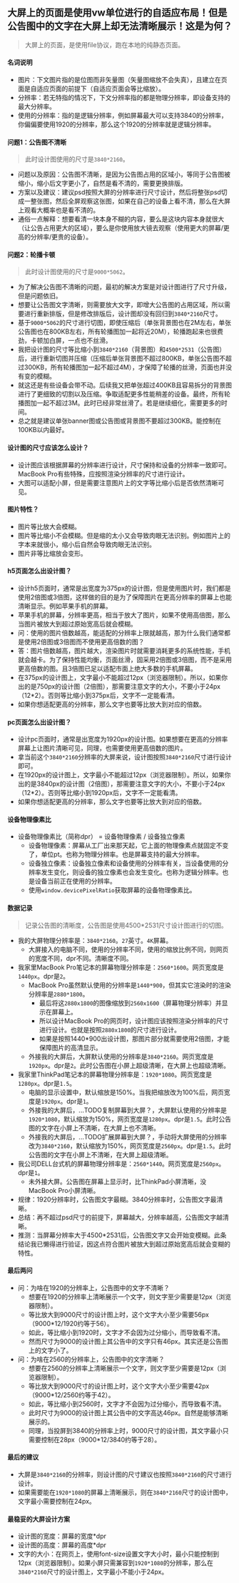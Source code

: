 ## 大屏上的页面是使用vw单位进行的自适应布局！但是公告图中的文字在大屏上却无法清晰展示！这是为何？
> 大屏上的页面，是使用file协议，跑在本地的纯静态页面。
#### 名词说明
* 图片：下文图片指的是位图而非矢量图（矢量图缩放不会失真），且建立在页面是自适应页面的前提下（自适应页面会等比缩放）。
* 分辨率：若无特指的情况下，下文分辨率指的都是物理分辨率，即设备支持的最大分辨率。
* 使用的分辨率：指的是逻辑分辨率，例如屏幕最大可以支持3840的分辨率，你偏偏要使用1920的分辨率，那么这个1920的分辨率就是逻辑分辨率。
#### 问题1：公告图不清晰
> 此时设计图使用的尺寸是`3840*2160`。
* 问题以及原因：公告图不清晰，是因为公告图占用的区域小，等同于公告图被缩小，缩小后文字更小了，自然是看不清的，需要更换排版。
* 方案以及建议：建议psd按照大屏的分辨率进行尺寸设计，然后将整张psd切成一整张图，然后全屏观察这张图，如果在自己的设备上看不清，那么在大屏上观看大概率也是看不清的。
* 通俗一点解释：想要看清一块本身不糊的内容，要么是这块内容本身就很大（让公告占用更大的区域），要么是你使用放大镜去观察（使用更大的屏幕/更高的分辨率/更贵的设备）。
#### 问题2：轮播卡顿
> 此时设计图使用的尺寸是`9000*5062`。
* 为了解决公告图不清晰的问题，最初的解决方案是对设计图进行了尺寸升级，但是问题依旧。
* 想要让公告图文字清晰，则需要放大文字，即增大公告图的占用区域，所以需要进行重新排版，但是修改排版后，设计图却没有回归到`3840*2160`尺寸。
* 基于`9000*5062`的尺寸进行切图，即使压缩后（单张背景图也在2M左右，单张公告图也在800KB左右，所有轮播图加一起将近20M），轮播跑起来也很费劲，卡顿加白屏，一点也不丝滑。
* 我把设计图的尺寸等比缩小到`3840*2160`（背景图）和`4500*2531`（公告图）后，进行重新切图并压缩（压缩后单张背景图不超过800KB，单张公告图不超过300KB，所有轮播图加一起不超过4M），才保障了轮播的丝滑，页面也并没有变的模糊。
* 就这还是有些设备会带不动。后续我又把单张超过400KB且容易拆分的背景图进行了更细致的切割以及压缩。争取适配更多性能稍差的设备。最终，所有轮播图加一起不超过3M。此时已经非常丝滑了。若是继续细化，需要更多的时间。
* 总之就是建议单张banner图或公告图或背景图不要超过300KB。能控制在100KB以内最好。
#### 设计图的尺寸应该怎么设计？
* 设计图应该根据屏幕的分辨率进行设计，尺寸保持和设备的分辨率一致即可。MacBook Pro有些特殊，应按照渲染分辨率的尺寸进行设计。
* 大图可以适配小屏，但是需要注意图片上的文字等比缩小后是否依然清晰可见。
#### 图片特性？
* 图片等比放大会模糊。
* 图片等比缩小不会模糊。但是缩的太小又会导致肉眼无法识别。例如图片上的字本来就很小，缩小后自然会导致肉眼无法识别。
* 图片非等比缩放会变形。
#### h5页面怎么出设计图？
* 设计h5页面时，通常是出宽度为375px的设计图，但是使用图片时，我们都是使用2倍图或3倍图，这样做的目的是为了保障图片在更高分辨率的屏幕上也能清晰显示。例如苹果手机的屏幕。
* 苹果手机的屏幕，分辨率更高，相当于放大了图片，如果不使用高倍图，那么当图片被放大到超过原始宽高后就会模糊。
* 问：使用的图片倍数越高，能适配的分辨率上限就越高，那为什么我们通常都是使用2倍图或3倍图而不使用更高倍数的图？
* 答：图片倍数越高，图片越大，渲染图片时就需要消耗更多的系统性能，手机就会越卡。为了保持性能均衡，页面丝滑，固采用2倍图或3倍图，而不是采用更高倍数的图。且3倍图已足以适配市面上绝大多数的手机屏幕。
* 在375px的设计图上，文字最小不能超过12px（浏览器限制）。所以，如果你出的是750px的设计图（2倍图），那需要注意文字的大小，不要小于24px（12*2）。否则等比缩小到375px后，文字不一定能看清。
* 如果你想适配更高的分辨率，那么文字也要等比放大到对应的倍数。
#### pc页面怎么出设计图？
* 设计pc页面时，通常是出宽度为1920px的设计图。如果想要在更高的分辨率屏幕上让图片清晰可见，同理，也需要使用更高倍数的图片。
* 拿当前这个`3840*2160`分辨率的大屏来说，设计图按照`3840*2160`尺寸进行设计即可。
* 在1920px的设计图上，文字最小不能超过12px（浏览器限制）。所以，如果你出的是3840px的设计图（2倍图），那需要注意文字的大小，不要小于24px（12*2）。否则等比缩小到1920px后，文字不一定能看清。
* 如果你想适配更高的分辨率，那么文字也要等比放大到对应的倍数。
#### 设备物理像素比
* 设备物理像素比（简称dpr） = 设备物理像素 / 设备独立像素
  - 设备物理像素：屏幕从工厂出来那天起，它上面的物理像素点就固定不变了，单位pt。也称为物理分辨率。也是屏幕支持的最大分辨率。
  - 设备独立像素：设备独立像素和设备使用的分辨率有关，当设备使用的分辨率发生变化，则设备的独立像素也会发生变化。也称为逻辑分辨率。也是设备当前正在使用的分辨率。
  - 使用`window.devicePixelRatio`获取屏幕的设备物理像素比。
#### 数据记录
> 记录公告图的清晰度，公告图是使用4500*2531尺寸设计图进行的切图。
* 我的大屏物理分辨率是：`3840*2160`。`27`英寸。`4K`屏幕。
  - 大屏接入的电脑不同，使用的分辨率不同，使用的缩放比例不同，则网页的宽度不同，dpr不同。清晰度不同。
* 我家里MacBook Pro笔记本的屏幕物理分辨率是：`2560*1600`。网页宽度是`1440px`。dpr是`2`。
  - MacBook Pro虽然默认使用的分辨率是`1440*900`，但其实它渲染时的渲染分辨率是`2880*1800`。
    - 最后将这`2880x1800`的图像缩放到`2560x1600`（屏幕物理分辨率）并显示在屏幕上。
    - 所以设计MacBook Pro的网页时，设计图应该按照渲染分辨率的尺寸进行设计。也就是按照`2880x1800`的尺寸进行设计。
    - 如果是按照1440*900出设计图，那图片部分就需要使用2倍图，才能保障图片的高清显示。
  - 外接我的大屏后，大屏默认使用的分辨率是`3840*2160`。网页宽度是`1920px`。dpr是`2`。此时公告图在小屏上超级清晰，在大屏上也超级清晰。
* 我家里ThinkPad笔记本的屏幕物理分辨率是：`1920*1080`。网页宽度是`1280px`。dpr是`1.5`。
  - 电脑的显示设置中，默认缩放是150%。当我把缩放改为100%后，网页宽度是`1920px`。dpr是`1`。
  - 外接我的大屏后，...TODO复制屏幕到大屏？，大屏默认使用的分辨率是`1920*1080`，默认缩放为150%，网页宽度是`1280px`。dpr是`1.5`。此时公告图的文字在小屏上不清晰，在大屏上也不清晰。
  - 外接我的大屏后，...TODO扩展屏幕到大屏？，手动将大屏使用的分辨率改为`3840*2160`，默认缩放为150%，网页宽度是`2560px`。dpr是`1.5`。此时公告图的文字在小屏上不清晰，在大屏上超级清晰。
* 我公司DELL台式机的屏幕物理分辨率是：`2560*1440`。网页宽度是`2560px`。dpr是`1`。
  - 未外接大屏。公告图在屏幕上显示时，比ThinkPad小屏清晰，没MacBook Pro小屏清晰。
* 规律：1920分辨率时，公告图文字最糊。3840分辨率时，公告图文字最清晰。
* 总结：再不超过psd尺寸的前提下，屏幕越大，分辨率越高，公告图文字越清晰。
* 推测：当屏幕分辨率大于4500*2531后，公告图文字又会开始变模糊。此条结论我已懒得进行验证，因这点符合图片被放大到超过原始宽高后就会变糊的特性。
#### 最后两问
* 问：为啥在1920的分辨率上，公告图中的文字不清晰？
  - 想要在1920的分辨率上清晰展示一个文字，则文字至少需要是12px（浏览器限制）。
  - 等比放大到9000尺寸的设计图上时，这个文字大小至少需要56px（9000*12/1920约等于56）。
  - 如此，等比缩小到1920时，文字才不会因为过分缩小，而导致看不清。
  - 然而尺寸为9000的设计图上其公告中的文字只有46px。其实还是公告图上的文字小了。
* 问：为啥在2560的分辨率上，公告图中的文字清晰？
  - 想要在2560的分辨率上清晰展示一个文字，则文字至少需要是12px（浏览器限制）。
  - 等比放大到9000尺寸的设计图上时，这个文字大小至少需要42px（9000*12/2560约等于42）。
  - 如此，等比缩小到2560时，文字才不会因为过分缩小，而导致看不清。
  - 此时尺寸为9000的设计图上其公告中的文字高达46px。自然是能够清晰展示的。
  - 同理，当投屏到3840的分辨率上时，9000尺寸的设计图，其文字最小只需要控制在28px（9000*12/3840约等于28）。
#### 最后的建议
* 大屏是`3840*2160`的分辨率，则设计图的尺寸建议也按照`3840*2160`的尺寸进行设计。
* 如果需要能在`1920*1080`的屏幕上清晰展示，则在`3840*2160`尺寸的设计图中，文字最小需要控制在24px。
#### 最稳妥的大屏设计方案
* 设计图的宽度：屏幕的宽度*dpr
* 设计图的高度：屏幕的高度*dpr
* 文字的大小：在网页上，使用font-size设置文字大小时，最小只能控制到12px（浏览器限制）。如果小屏只需兼容到`1920*1080`的分辨率，那么在`3840*2160`尺寸的设计图上，文字最小不能小于24px。
